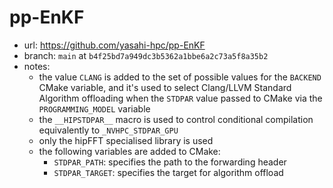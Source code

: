 # pp-EnKF

- url: <https://github.com/yasahi-hpc/pp-EnKF>
- branch: `main` at `b4f25bd7a949dc3b5362a1bbe6a2c73a5f8a35b2`
- notes:
  - the value `CLANG` is added to the set of possible values for the `BACKEND`
    CMake variable, and it's used to select Clang/LLVM Standard Algorithm
    offloading when the `STDPAR` value passed to CMake via the
    `PROGRAMMING_MODEL` variable
  - the `__HIPSTDPAR__` macro is used to control conditional compilation
    equivalently to `_NVHPC_STDPAR_GPU`
  - only the hipFFT specialised library is used
  - the following variables are added to CMake:
    - `STDPAR_PATH`: specifies the path to the forwarding header
    - `STDPAR_TARGET`: specifies the target for algorithm offload
